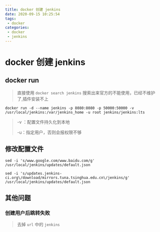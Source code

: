 ```yaml
---
title: docker 创建 jenkins
date: 2020-09-15 10:25:54
tags: 
 - docker
categories: 
 - docker
 - jenkins
---
```

# docker 创建 jenkins

## docker run

> 直接使用 `docker search jenkins` 搜索出来官方的不能使用，已经不维护了,插件安装不上

```
docker run -d --name jenkins -p 8080:8080 -p 50000:50000 -v /usr/local/jenkins:/var/jenkins_home -u root jenkins/jenkins:lts
```

> -v ：配置文件持久化到本地
>
> -u：指定用户，否则会报权限不够 

## 修改配置文件

```shell
sed -i 's/www.google.com/www.baidu.com/g' /usr/local/jenkins/updates/default.json

sed -i 's/updates.jenkins-ci.org\/download/mirrors.tuna.tsinghua.edu.cn\/jenkins/g' /usr/local/jenkins/updates/default.json
```

## 其他问题

### 创建用户后跳转失败

> 去掉 `url` 中的 `jenkins`
